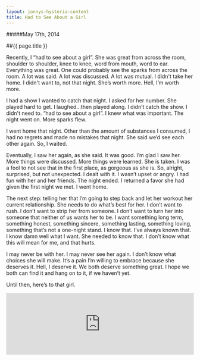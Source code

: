 ```yaml
---
layout: jonnys-hysteria-content
title: Had to See About a Girl
---
```

#####May 17th, 2014

##{{ page.title }}

Recently, I “had to see about a girl”. She was great from across the room, shoulder to shoulder, knee to knee, word from mouth, word to ear. Everything was great. One could probably see the sparks from across the room. A lot was said. A lot was discussed. A lot was mutual. I didn't take her home. I didn't want to, not that night. She’s worth more. Hell, I’m worth more.

I had a show I wanted to catch that night. I asked for her number. She played hard to get. I laughed...then played along. I didn’t catch the show. I didn't need to. “had to see about a girl”. I knew what was important. The night went on. More sparks flew.

I went home that night. Other than the amount of substances I consumed, I had no regrets and made no mistakes that night. She said we’d see each other again. So, I waited.

Eventually, I saw her again, as she said. It was good. I’m glad I saw her. More things were discussed. More things were learned. She is taken. I was a fool to not see that in the first place, as gorgeous as she is. So, alright, surprised, but not unexpected. I dealt with it. I wasn’t upset or angry. I had fun with her and her friends. The night ended. I returned a favor she had given the first night we met. I went home.

The next step: telling her that I’m going to step back and let her workout her current relationship. She needs to do what’s best for her. I don’t want to rush. I don’t want to strip her from someone. I don’t want to turn her into someone that neither of us wants her to be. I want something long term, something honest, something sincere, something lasting, something loving, something that’s not a one-night stand. I know that. I’ve always known that. I know damn well what I want. She needed to know that. I don’t know what this will mean for me, and that hurts.

I may never be with her. I may never see her again. I don’t know what choices she will make. It’s a pain I’m willing to embrace because she deserves it. Hell, I deserve it. We both deserve something great. I hope we both can find it and hang on to it, if we haven’t yet.

Until then, here’s to that girl.


<iframe width="100%" height="166" scrolling="no" frameborder="no" src="https://w.soundcloud.com/player/?url=https%3A//api.soundcloud.com/tracks/127785661&amp;color=00aabb&amp;auto_play=false&amp;hide_related=false&amp;show_artwork=false"></iframe>
